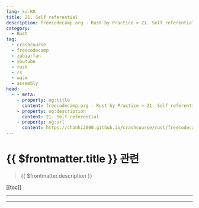 ```yaml
---
lang: ko-KR
title: 21. Self referential
description: freecodecamp.org - Rust by Practice > 21. Self referential
category: 
  - Rust
tag: 
  - crashcourse
  - freecodecamp
  - zubiarfan
  - youtube
  - rust
  - rs
  - wasm
  - assembly
head:
  - - meta:
    - property: og:title
      content: freecodecamp.org - Rust by Practice > 21. Self referential
    - property: og:description
      content: 21. Self referential
    - property: og:url
      content: https://chanhi2000.github.io/crashcourse/rust/freecodecamp-rust-by-practice/21.html
---
```


# {{ $frontmatter.title }} 관련

> {{ $frontmatter.description }}

[[toc]]

---

---

<TagLinks />